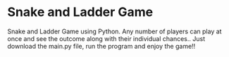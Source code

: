 # Snake and Ladder Game
Snake and Ladder Game using Python.
Any number of players can play at once and see the outcome along with their individual chances..
Just download the main.py file, run the program and enjoy the game!!
